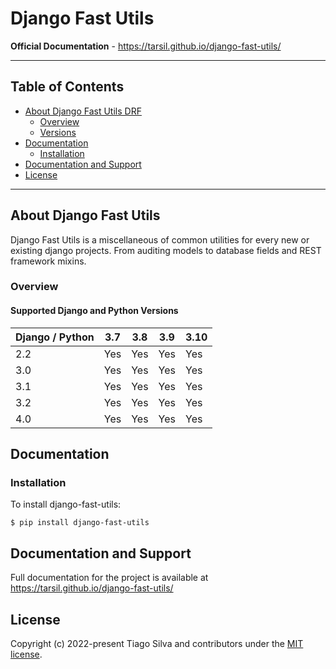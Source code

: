# Django Fast Utils

**Official Documentation** - https://tarsil.github.io/django-fast-utils/

---

## Table of Contents

- [About Django Fast Utils DRF](#about-django-fast-utils-drf)
  - [Overview](#overview)
  - [Versions](#supported-django-and-python-versions)
- [Documentation](#documentation)
  - [Installation](#installation)
- [Documentation and Support](#documentation-and-support)
- [License](#license)

---

## About Django Fast Utils

Django Fast Utils is a miscellaneous of common utilities for every new or existing
django projects. From auditing models to database fields and REST framework mixins.

### Overview

#### Supported Django and Python Versions

| Django / Python | 3.7 | 3.8 | 3.9 | 3.10 |
| --------------- | --- | --- | --- | ---- |
| 2.2             | Yes | Yes | Yes | Yes  |
| 3.0             | Yes | Yes | Yes | Yes  |
| 3.1             | Yes | Yes | Yes | Yes  |
| 3.2             | Yes | Yes | Yes | Yes  |
| 4.0             | Yes | Yes | Yes | Yes  |

## Documentation

### Installation

To install django-fast-utils:

```shell
$ pip install django-fast-utils
```

## Documentation and Support

Full documentation for the project is available at https://tarsil.github.io/django-fast-utils/

## License

Copyright (c) 2022-present Tiago Silva and contributors under the [MIT license](https://opensource.org/licenses/MIT).
